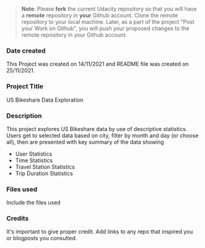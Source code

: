 >**Note**: Please **fork** the current Udacity repository so that you will have a **remote** repository in **your** Github account. Clone the remote repository to your local machine. Later, as a part of the project "Post your Work on Github", you will push your proposed changes to the remote repository in your Github account.

### Date created
This Project was created on 14/11/2021 and README file was created on 25/11/2021.

### Project Title
US Bikeshare Data Exploration

### Description
This project explores US Bikeshare data by use of descriptive statistics. Users get to selected data based on city, filter by month and day (or choose all), then are presented with key summary of the data showing 
 - User Statistics
 - Time Statistics 
 - Travel Station Statistics 
 - Trip Duration Statistics

### Files used
Include the files used

### Credits
It's important to give proper credit. Add links to any repo that inspired you or blogposts you consulted.

